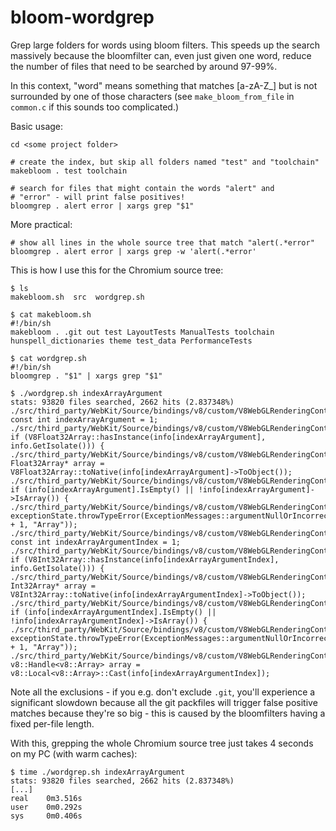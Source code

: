 bloom-wordgrep
==============
Grep large folders for words using bloom filters. This speeds up the search
massively because the bloomfilter can, even just given one word, reduce the
number of files that need to be searched by around 97-99%.

In this context, "word"
means something that matches [a-zA-Z_] but is not surrounded by one of
those characters (see `make_bloom_from_file` in `common.c` if this sounds
too complicated.)

Basic usage:

    cd <some project folder>
    
    # create the index, but skip all folders named "test" and "toolchain"
    makebloom . test toolchain
    
    # search for files that might contain the words "alert" and
    # "error" - will print false positives!
    bloomgrep . alert error | xargs grep "$1"


More practical:

    # show all lines in the whole source tree that match "alert(.*error"
    bloomgrep . alert error | xargs grep -w 'alert(.*error'


This is how I use this for the Chromium source tree:

```
$ ls
makebloom.sh  src  wordgrep.sh

$ cat makebloom.sh
#!/bin/sh
makebloom . .git out test LayoutTests ManualTests toolchain hunspell_dictionaries theme test_data PerformanceTests

$ cat wordgrep.sh 
#!/bin/sh
bloomgrep . "$1" | xargs grep "$1"

$ ./wordgrep.sh indexArrayArgument
stats: 93820 files searched, 2662 hits (2.837348%)
./src/third_party/WebKit/Source/bindings/v8/custom/V8WebGLRenderingContextCustom.cpp:    const int indexArrayArgument = 1;
./src/third_party/WebKit/Source/bindings/v8/custom/V8WebGLRenderingContextCustom.cpp:    if (V8Float32Array::hasInstance(info[indexArrayArgument], info.GetIsolate())) {
./src/third_party/WebKit/Source/bindings/v8/custom/V8WebGLRenderingContextCustom.cpp:        Float32Array* array = V8Float32Array::toNative(info[indexArrayArgument]->ToObject());
./src/third_party/WebKit/Source/bindings/v8/custom/V8WebGLRenderingContextCustom.cpp:    if (info[indexArrayArgument].IsEmpty() || !info[indexArrayArgument]->IsArray()) {
./src/third_party/WebKit/Source/bindings/v8/custom/V8WebGLRenderingContextCustom.cpp:        exceptionState.throwTypeError(ExceptionMessages::argumentNullOrIncorrectType(indexArrayArgument + 1, "Array"));
./src/third_party/WebKit/Source/bindings/v8/custom/V8WebGLRenderingContextCustom.cpp:    const int indexArrayArgumentIndex = 1;
./src/third_party/WebKit/Source/bindings/v8/custom/V8WebGLRenderingContextCustom.cpp:    if (V8Int32Array::hasInstance(info[indexArrayArgumentIndex], info.GetIsolate())) {
./src/third_party/WebKit/Source/bindings/v8/custom/V8WebGLRenderingContextCustom.cpp:        Int32Array* array = V8Int32Array::toNative(info[indexArrayArgumentIndex]->ToObject());
./src/third_party/WebKit/Source/bindings/v8/custom/V8WebGLRenderingContextCustom.cpp:    if (info[indexArrayArgumentIndex].IsEmpty() || !info[indexArrayArgumentIndex]->IsArray()) {
./src/third_party/WebKit/Source/bindings/v8/custom/V8WebGLRenderingContextCustom.cpp:        exceptionState.throwTypeError(ExceptionMessages::argumentNullOrIncorrectType(indexArrayArgumentIndex + 1, "Array"));
./src/third_party/WebKit/Source/bindings/v8/custom/V8WebGLRenderingContextCustom.cpp:    v8::Handle<v8::Array> array = v8::Local<v8::Array>::Cast(info[indexArrayArgumentIndex]);
```

Note all the exclusions - if you e.g. don't exclude `.git`, you'll
experience a significant slowdown because all the git packfiles will
trigger false positive matches because they're so big - this is caused
by the bloomfilters having a fixed per-file length.

With this, grepping the whole Chromium source tree just takes 4 seconds on my PC (with warm caches):

```
$ time ./wordgrep.sh indexArrayArgument
stats: 93820 files searched, 2662 hits (2.837348%)
[...]
real    0m3.516s
user    0m0.292s
sys     0m0.406s

```
